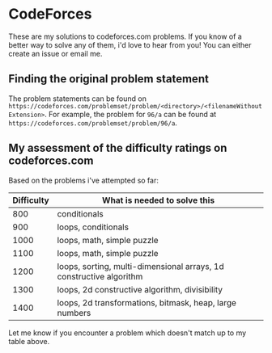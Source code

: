 # CodeForces

These are my solutions to codeforces.com problems. If you know of a better way to solve any of them, i'd love to hear from you! You can either create an issue or email me.

## Finding the original problem statement
The problem statements can be found on `https://codeforces.com/problemset/problem/<directory>/<filenameWithoutExtension>`. For example, the problem for `96/a` can be found at `https://codeforces.com/problemset/problem/96/a`.

## My assessment of the difficulty ratings on codeforces.com
Based on the problems i've attempted so far:

| Difficulty | What is needed to solve this                                        |
| ---------- | ------------------------------------------------------------------- |
| 800        | conditionals                                                        |
| 900        | loops, conditionals                                                 |
| 1000       | loops, math, simple puzzle                                          |
| 1100       | loops, math, simple puzzle                                          |
| 1200       | loops, sorting, multi-dimensional arrays, 1d constructive algorithm |
| 1300       | loops, 2d constructive algorithm, divisibility                      |
| 1400       | loops, 2d transformations, bitmask, heap, large numbers             |

Let me know if you encounter a problem which doesn't match up to my table above.
